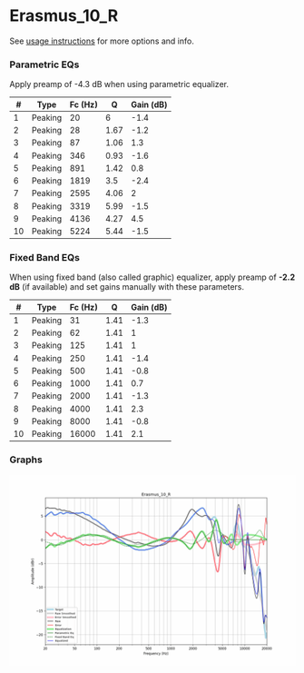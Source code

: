 # Erasmus_10_R
See [usage instructions](https://github.com/jaakkopasanen/AutoEq#usage) for more options and info.

### Parametric EQs
Apply preamp of -4.3 dB when using parametric equalizer.

|   # | Type    |   Fc (Hz) |    Q |   Gain (dB) |
|-----|---------|-----------|------|-------------|
|   1 | Peaking |        20 | 6    |        -1.4 |
|   2 | Peaking |        28 | 1.67 |        -1.2 |
|   3 | Peaking |        87 | 1.06 |         1.3 |
|   4 | Peaking |       346 | 0.93 |        -1.6 |
|   5 | Peaking |       891 | 1.42 |         0.8 |
|   6 | Peaking |      1819 | 3.5  |        -2.4 |
|   7 | Peaking |      2595 | 4.06 |         2   |
|   8 | Peaking |      3319 | 5.99 |        -1.5 |
|   9 | Peaking |      4136 | 4.27 |         4.5 |
|  10 | Peaking |      5224 | 5.44 |        -1.5 |

### Fixed Band EQs
When using fixed band (also called graphic) equalizer, apply preamp of **-2.2 dB** (if available) and set gains manually with these parameters.

|   # | Type    |   Fc (Hz) |    Q |   Gain (dB) |
|-----|---------|-----------|------|-------------|
|   1 | Peaking |        31 | 1.41 |        -1.3 |
|   2 | Peaking |        62 | 1.41 |         1   |
|   3 | Peaking |       125 | 1.41 |         1   |
|   4 | Peaking |       250 | 1.41 |        -1.4 |
|   5 | Peaking |       500 | 1.41 |        -0.8 |
|   6 | Peaking |      1000 | 1.41 |         0.7 |
|   7 | Peaking |      2000 | 1.41 |        -1.3 |
|   8 | Peaking |      4000 | 1.41 |         2.3 |
|   9 | Peaking |      8000 | 1.41 |        -0.8 |
|  10 | Peaking |     16000 | 1.41 |         2.1 |

### Graphs
![](./Erasmus_10_R.png)
